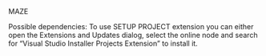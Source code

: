 MAZE

Possible dependencies:
To use SETUP PROJECT extension you can either open the Extensions and Updates dialog, select the online node and search for “Visual Studio Installer Projects Extension” to install it.
